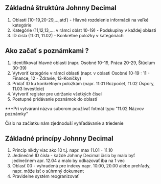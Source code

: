 
## Základná štruktúra Johnny Decimal

1. Oblasti (10-19,20-29,...,atď) - Hlavné rozdelenie informácií na veľké kategórie
2. Kategórie (11,12,13,.... v rámci oblst 10-19) - Podskupiny v každej oblasti
3. ID čísla (11.01, 11.02) - Konkrétne položky v kategóriách

## Ako začať  s poznámkami ?

1. Identifikovať hlavné oblasti (napr. Osobné 10-19, Práca 20-29, Štúdium 30-39)
2. Vytvoriť kategórie v rámci oblasti (napr. v oblasti Osobné 10-19 : 11  -  Finance, 12 - Zdravie, 13-Koníčky)
3. Pridať ID ku konkrétnym položkám (napr. 11.01 Rozpočet, 11.02 Úspory, 11.03 Investície)
4. Vytvoriť register pre udržanie všetkých čísel
5. Postupné pridávanie poznámok do oblastí

***Pri vytváraní názvu súborom používať fotmát typu "11.02 Názvov poznámky"

Číslo na začiatku nám zjednoduší vyhľadávanie a triedenie

## Základné princípy Johnny Decimal

1. Princíp nikdy viac ako 10 t.j. napr. max 11.01 - 11.10 
2. Jedinečné ID čísla - každé Johnny Decimal číslo by malo byť jedinečném apr. 12.04 a malo by odkazovať iba na 1 vec
3. Oblasť 00 - vyhradená pre indexy napr. 10.00, 20.00 alebo prehľady, napr. môže ísť o súhrnný dokument
4. Pravidelne systém reogranizovať